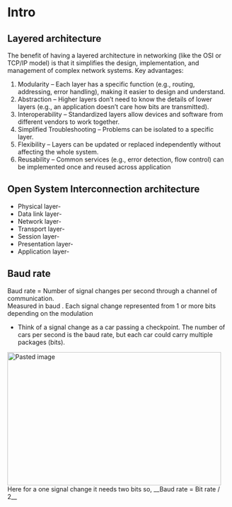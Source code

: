 # Intro
## Layered architecture  

The benefit of having a layered architecture in networking (like the OSI or TCP/IP model) is that it simplifies the design, implementation, and management of complex network systems. Key advantages:  

1. Modularity – Each layer has a specific function (e.g., routing, addressing, error handling), making it easier to design and understand.
2. Abstraction – Higher layers don’t need to know the details of lower layers (e.g., an application doesn’t care how bits are transmitted).
3. Interoperability – Standardized layers allow devices and software from different vendors to work together.
4. Simplified Troubleshooting – Problems can be isolated to a specific layer.
5. Flexibility – Layers can be updated or replaced independently without affecting the whole system.
6. Reusability – Common services (e.g., error detection, flow control) can be implemented once and reused across application

## Open System Interconnection architecture  
* Physical layer-
* Data link layer-
* Network layer-
* Transport layer-
* Session layer-
* Presentation layer-
* Application layer-

## Baud rate
Baud rate = Number of signal changes per second through a channel of communication.  
Measured in baud . Each signal change represented from 1 or more bits depending on the modulation  
* Think of a signal change as a car passing a checkpoint. The number of cars per second is the baud rate, but each car could carry multiple packages (bits).  
<img width="483" height="301" alt="Pasted image" src="https://github.com/user-attachments/assets/7085fc45-2e34-48ae-9401-80da8621db00" />  
Here for a one signal change it needs two bits so,  
__Baud rate = Bit rate / 2__  
